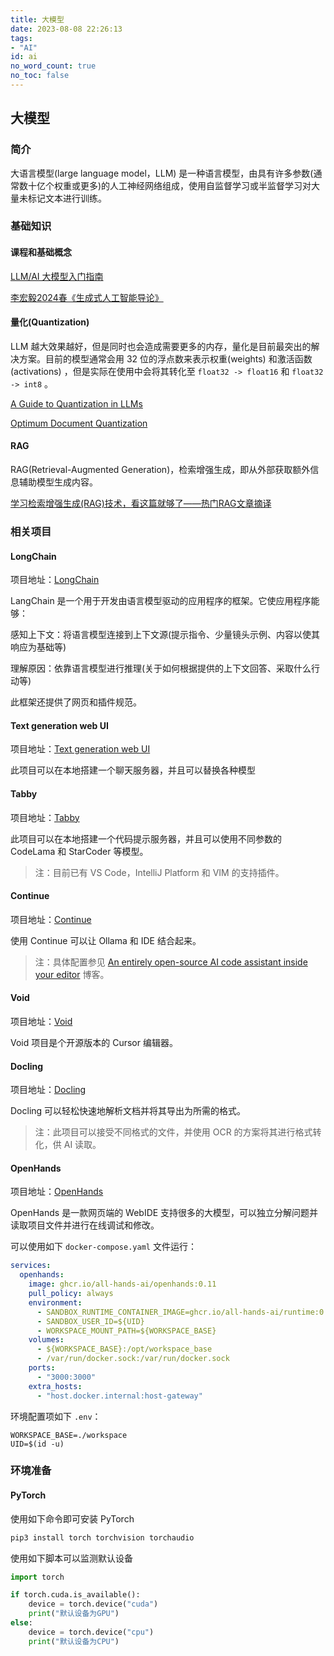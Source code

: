 ```yaml
---
title: 大模型
date: 2023-08-08 22:26:13
tags:
- "AI"
id: ai
no_word_count: true
no_toc: false
---
```


## 大模型

### 简介

大语言模型(large language model，LLM) 是一种语言模型，由具有许多参数(通常数十亿个权重或更多)的人工神经网络组成，使用自监督学习或半监督学习对大量未标记文本进行训练。

### 基础知识

#### 课程和基础概念

[LLM/AI 大模型入门指南](https://zhuanlan.zhihu.com/p/722000336)

[李宏毅2024春《生成式人工智能导论》](https://www.bilibili.com/video/BV1BJ4m1e7g8)

#### 量化(Quantization)

LLM 越大效果越好，但是同时也会造成需要更多的内存，量化是目前最突出的解决方案。目前的模型通常会用 32 位的浮点数来表示权重(weights) 和激活函数 (activations) ，但是实际在使用中会将其转化至 `float32 -> float16` 和 `float32 -> int8` 。

[A Guide to Quantization in LLMs](https://symbl.ai/developers/blog/a-guide-to-quantization-in-llms/)

[Optimum Document Quantization](https://huggingface.co/docs/optimum/en/concept_guides/quantization)

#### RAG

RAG(Retrieval-Augmented Generation)，检索增强生成，即从外部获取额外信息辅助模型生成内容。

[学习检索增强生成(RAG)技术，看这篇就够了——热门RAG文章摘译](https://zhuanlan.zhihu.com/p/673392898)

### 相关项目

#### LongChain

项目地址：[LongChain](https://github.com/langchain-ai/langchain)

LangChain 是一个用于开发由语言模型驱动的应用程序的框架。它使应用程序能够：

感知上下文：将语言模型连接到上下文源(提示指令、少量镜头示例、内容以使其响应为基础等)

理解原因：依靠语言模型进行推理(关于如何根据提供的上下文回答、采取什么行动等)

此框架还提供了网页和插件规范。

#### Text generation web UI

项目地址：[Text generation web UI](https://github.com/oobabooga/text-generation-webui)

此项目可以在本地搭建一个聊天服务器，并且可以替换各种模型

#### Tabby

项目地址：[Tabby](https://github.com/TabbyML/tabby)

此项目可以在本地搭建一个代码提示服务器，并且可以使用不同参数的 CodeLama 和 StarCoder 等模型。

> 注：目前已有 VS Code，IntelliJ Platform 和 VIM 的支持插件。 

#### Continue 

项目地址：[Continue](https://github.com/continuedev/continue)

使用 Continue 可以让 Ollama 和 IDE 结合起来。

> 注：具体配置参见 [An entirely open-source AI code assistant inside your editor](https://ollama.com/blog/continue-code-assistant) 博客。

#### Void

项目地址：[Void](https://github.com/voideditor/void)

Void 项目是个开源版本的 Cursor 编辑器。

#### Docling

项目地址：[Docling](https://github.com/DS4SD/docling)

Docling 可以轻松快速地解析文档并将其导出为所需的格式。

> 注：此项目可以接受不同格式的文件，并使用 OCR 的方案将其进行格式转化，供 AI 读取。

#### OpenHands

项目地址：[OpenHands](https://github.com/All-Hands-AI/OpenHands)

OpenHands 是一款网页端的 WebIDE 支持很多的大模型，可以独立分解问题并读取项目文件并进行在线调试和修改。

可以使用如下 `docker-compose.yaml` 文件运行：

```yaml
services:
  openhands:
    image: ghcr.io/all-hands-ai/openhands:0.11
    pull_policy: always
    environment:
      - SANDBOX_RUNTIME_CONTAINER_IMAGE=ghcr.io/all-hands-ai/runtime:0.11-nikolaik
      - SANDBOX_USER_ID=${UID}
      - WORKSPACE_MOUNT_PATH=${WORKSPACE_BASE}
    volumes:
      - ${WORKSPACE_BASE}:/opt/workspace_base
      - /var/run/docker.sock:/var/run/docker.sock
    ports:
      - "3000:3000"
    extra_hosts:
      - "host.docker.internal:host-gateway"
```

环境配置项如下 `.env`：

```env
WORKSPACE_BASE=./workspace
UID=$(id -u)
```

### 环境准备

#### PyTorch

使用如下命令即可安装 PyTorch

```bash
pip3 install torch torchvision torchaudio
```

使用如下脚本可以监测默认设备

```python
import torch

if torch.cuda.is_available():
    device = torch.device("cuda")
    print("默认设备为GPU")
else:
    device = torch.device("cpu")
    print("默认设备为CPU")
```
